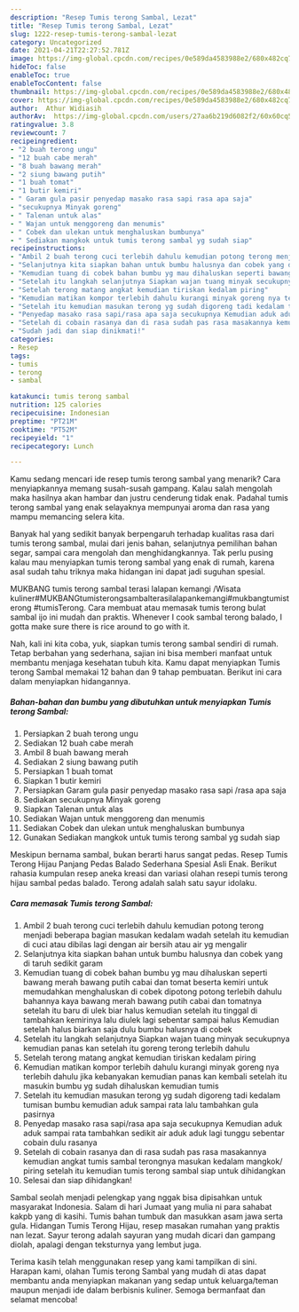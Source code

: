 ```yaml
---
description: "Resep Tumis terong Sambal, Lezat"
title: "Resep Tumis terong Sambal, Lezat"
slug: 1222-resep-tumis-terong-sambal-lezat
category: Uncategorized
date: 2021-04-21T22:27:52.781Z
image: https://img-global.cpcdn.com/recipes/0e589da4583988e2/680x482cq70/tumis-terong-sambal-foto-resep-utama.jpg
hideToc: false
enableToc: true
enableTocContent: false
thumbnail: https://img-global.cpcdn.com/recipes/0e589da4583988e2/680x482cq70/tumis-terong-sambal-foto-resep-utama.jpg
cover: https://img-global.cpcdn.com/recipes/0e589da4583988e2/680x482cq70/tumis-terong-sambal-foto-resep-utama.jpg
author:  Athur Widiasih
authorAv:  https://img-global.cpcdn.com/users/27aa6b219d6082f2/60x60cq50/avatar.jpg
ratingvalue: 3.8
reviewcount: 7
recipeingredient:
- "2 buah terong ungu"
- "12 buah cabe merah"
- "8 buah bawang merah"
- "2 siung bawang putih"
- "1 buah tomat"
- "1 butir kemiri"
- " Garam gula pasir penyedap masako rasa sapi rasa apa saja"
- "secukupnya Minyak goreng"
- " Talenan untuk alas"
- " Wajan untuk menggoreng dan menumis"
- " Cobek dan ulekan untuk menghaluskan bumbunya"
- " Sediakan mangkok untuk tumis terong sambal yg sudah siap"
recipeinstructions:
- "Ambil 2 buah terong cuci terlebih dahulu kemudian potong terong menjadi beberapa bagian masukan kedalam wadah setelah itu kemudian di cuci atau dibilas lagi dengan air bersih atau air yg mengalir"
- "Selanjutnya kita siapkan bahan untuk bumbu halusnya dan cobek yang di taruh sedikit garam"
- "Kemudian tuang di cobek bahan bumbu yg mau dihaluskan seperti bawang merah bawang putih cabai dan tomat beserta kemiri untuk memudahkan menghaluskan di cobek dipotong potong terlebih dahulu bahannya kaya bawang merah bawang putih cabai dan tomatnya setelah itu baru di ulek biar halus kemudian setelah itu tinggal di tambahkan kemirinya lalu diulek lagi sebentar sampai halus Kemudian setelah halus biarkan saja dulu bumbu halusnya di cobek"
- "Setelah itu langkah selanjutnya Siapkan wajan tuang minyak secukupnya kemudian panas kan setelah itu goreng terong terlebih dahulu"
- "Setelah terong matang angkat kemudian tiriskan kedalam piring"
- "Kemudian matikan kompor terlebih dahulu kurangi minyak goreng nya terlebih dahulu jika kebanyakan kemudian panas kan kembali setelah itu masukin bumbu yg sudah dihaluskan kemudian tumis"
- "Setelah itu kemudian masukan terong yg sudah digoreng tadi kedalam tumisan bumbu kemudian aduk sampai rata lalu tambahkan gula pasirnya"
- "Penyedap masako rasa sapi/rasa apa saja secukupnya Kemudian aduk aduk sampai rata tambahkan sedikit air aduk aduk lagi tunggu sebentar cobain dulu rasanya"
- "Setelah di cobain rasanya dan di rasa sudah pas rasa masakannya kemudian angkat tumis sambal terongnya masukan kedalam mangkok/ piring setelah itu kemudian tumis terong sambal siap untuk dihidangkan"
- "Sudah jadi dan siap dinikmati!"
categories:
- Resep
tags:
- tumis
- terong
- sambal

katakunci: tumis terong sambal 
nutrition: 125 calories
recipecuisine: Indonesian
preptime: "PT21M"
cooktime: "PT52M"
recipeyield: "1"
recipecategory: Lunch

---
```



Kamu sedang mencari ide resep tumis terong sambal yang menarik? Cara menyiapkannya memang susah-susah gampang. Kalau salah mengolah maka hasilnya akan hambar dan justru cenderung tidak enak. Padahal tumis terong sambal yang enak selayaknya mempunyai aroma dan rasa yang mampu memancing selera kita.


Banyak hal yang sedikit banyak berpengaruh terhadap kualitas rasa dari tumis terong sambal, mulai dari jenis bahan, selanjutnya pemilihan bahan segar, sampai cara mengolah dan menghidangkannya. Tak perlu pusing kalau mau menyiapkan tumis terong sambal yang enak di rumah, karena asal sudah tahu triknya maka hidangan ini dapat jadi suguhan spesial.

MUKBANG tumis terong sambal terasi lalapan kemangi /Wisata kuliner#MUKBANGtumisterongsambalterasilalapankemangi#mukbangtumisterong #tumisTerong. Cara membuat atau memasak tumis terong bulat sambal ijo ini mudah dan praktis. Whenever I cook sambal terong balado, I gotta make sure there is rice around to go with it.


Nah, kali ini kita coba, yuk, siapkan tumis terong sambal sendiri di rumah. Tetap berbahan yang sederhana, sajian ini bisa memberi manfaat untuk membantu menjaga kesehatan tubuh kita. Kamu dapat menyiapkan Tumis terong Sambal memakai 12 bahan dan 9 tahap pembuatan. Berikut ini cara dalam menyiapkan hidangannya.

<!--inarticleads1-->

##### Bahan-bahan dan bumbu yang dibutuhkan untuk menyiapkan Tumis terong Sambal:

1. Persiapkan 2 buah terong ungu
1. Sediakan 12 buah cabe merah
1. Ambil 8 buah bawang merah
1. Sediakan 2 siung bawang putih
1. Persiapkan 1 buah tomat
1. Siapkan 1 butir kemiri
1. Persiapkan  Garam gula pasir penyedap masako rasa sapi /rasa apa saja
1. Sediakan secukupnya Minyak goreng
1. Siapkan  Talenan untuk alas
1. Sediakan  Wajan untuk menggoreng dan menumis
1. Sediakan  Cobek dan ulekan untuk menghaluskan bumbunya
1. Gunakan  Sediakan mangkok untuk tumis terong sambal yg sudah siap


Meskipun bernama sambal, bukan berarti harus sangat pedas. Resep Tumis Terong Hijau Panjang Pedas Balado Sederhana Spesial Asli Enak. Berikut rahasia kumpulan resep aneka kreasi dan variasi olahan resepi tumis terong hijau sambal pedas balado. Terong adalah salah satu sayur idolaku. 

<!--inarticleads2-->

##### Cara memasak Tumis terong Sambal:

1. Ambil 2 buah terong cuci terlebih dahulu kemudian potong terong menjadi beberapa bagian masukan kedalam wadah setelah itu kemudian di cuci atau dibilas lagi dengan air bersih atau air yg mengalir
1. Selanjutnya kita siapkan bahan untuk bumbu halusnya dan cobek yang di taruh sedikit garam
1. Kemudian tuang di cobek bahan bumbu yg mau dihaluskan seperti bawang merah bawang putih cabai dan tomat beserta kemiri untuk memudahkan menghaluskan di cobek dipotong potong terlebih dahulu bahannya kaya bawang merah bawang putih cabai dan tomatnya setelah itu baru di ulek biar halus kemudian setelah itu tinggal di tambahkan kemirinya lalu diulek lagi sebentar sampai halus Kemudian setelah halus biarkan saja dulu bumbu halusnya di cobek
1. Setelah itu langkah selanjutnya Siapkan wajan tuang minyak secukupnya kemudian panas kan setelah itu goreng terong terlebih dahulu
1. Setelah terong matang angkat kemudian tiriskan kedalam piring
1. Kemudian matikan kompor terlebih dahulu kurangi minyak goreng nya terlebih dahulu jika kebanyakan kemudian panas kan kembali setelah itu masukin bumbu yg sudah dihaluskan kemudian tumis
1. Setelah itu kemudian masukan terong yg sudah digoreng tadi kedalam tumisan bumbu kemudian aduk sampai rata lalu tambahkan gula pasirnya
1. Penyedap masako rasa sapi/rasa apa saja secukupnya Kemudian aduk aduk sampai rata tambahkan sedikit air aduk aduk lagi tunggu sebentar cobain dulu rasanya
1. Setelah di cobain rasanya dan di rasa sudah pas rasa masakannya kemudian angkat tumis sambal terongnya masukan kedalam mangkok/ piring setelah itu kemudian tumis terong sambal siap untuk dihidangkan
1. Selesai dan siap dihidangkan!

Sambal seolah menjadi pelengkap yang nggak bisa dipisahkan untuk masyarakat Indonesia. Salam di hari Jumaat yang mulia ni para sahabat kakpb yang di kasihi. Tumis bahan tumbuk dan masukkan asam jawa serta gula. Hidangan Tumis Terong Hijau, resep masakan rumahan yang praktis nan lezat. Sayur terong adalah sayuran yang mudah dicari dan gampang diolah, apalagi dengan teksturnya yang lembut juga. 

Terima kasih telah menggunakan resep yang kami tampilkan di sini. Harapan kami, olahan Tumis terong Sambal yang mudah di atas dapat membantu anda menyiapkan makanan yang sedap untuk keluarga/teman maupun menjadi ide dalam berbisnis kuliner. Semoga bermanfaat dan selamat mencoba!

